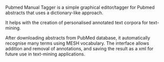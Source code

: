 Pubmed Manual Tagger is a simple graphical editor/tagger for Pubmed abstracts that uses a dictionary-like approach. 

It helps with the creation of personalised annotated text corpora for text-mining. 

After downloading abstracts from PubMed database, it automatically recognise many terms using MESH vocabulary. The interface allows addition and removal of annotations, and saving the result as a xml for future use in text-mining applications.
